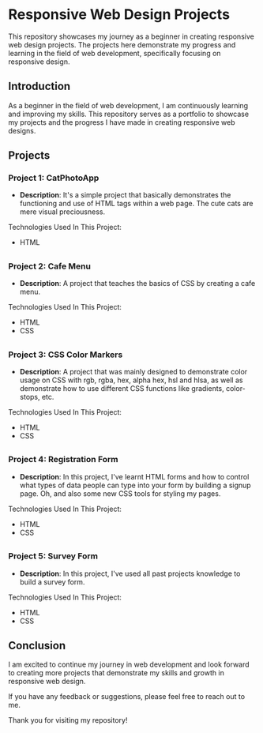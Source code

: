 # Responsive Web Design Projects

This repository showcases my journey as a beginner in creating responsive web design projects. The projects here demonstrate my progress and learning in the field of web development, specifically focusing on responsive design.

## Introduction

As a beginner in the field of web development, I am continuously learning and improving my skills. This repository serves as a portfolio to showcase my projects and the progress I have made in creating responsive web designs.

## Projects

### Project 1: CatPhotoApp

- **Description**: It's a simple project that basically demonstrates the functioning and use of HTML tags within a web page. The cute cats are mere visual preciousness.

Technologies Used In This Project:
- HTML
##

### Project 2: Cafe Menu

- **Description**: A project that teaches the basics of CSS by creating a cafe menu.

Technologies Used In This Project:
- HTML
- CSS
##

### Project 3: CSS Color Markers

- **Description**: A project that was mainly designed to demonstrate color usage on CSS with rgb, rgba, hex, alpha hex, hsl and hlsa, as well as demonstrate how to use different CSS functions like gradients, color-stops, etc.

Technologies Used In This Project:
- HTML
- CSS
##

### Project 4: Registration Form

- **Description**: In this project, I've learnt HTML forms and how to control what types of data people can type into your form by building a signup page. Oh, and also some new CSS tools for styling my pages.

Technologies Used In This Project:
- HTML
- CSS
##

### Project 5: Survey Form

- **Description**: In this project, I've used all past projects knowledge to build a survey form.

Technologies Used In This Project:
- HTML
- CSS
##













## Conclusion

I am excited to continue my journey in web development and look forward to creating more projects that demonstrate my skills and growth in responsive web design.

If you have any feedback or suggestions, please feel free to reach out to me.

Thank you for visiting my repository!

